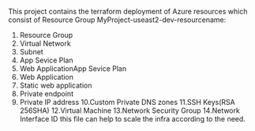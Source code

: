 This project contains the terraform deployment of Azure resources which consist of Resource Group MyProject-useast2-dev-resourcename:
1. Resource Group
2. Virtual Network
3. Subnet
4. App Sevice Plan
5. Web ApplicationApp Sevice Plan
6. Web Application
7. Static web application
8. Private endpoint
9. Private IP address
10.Custom Private DNS zones
11.SSH Keys(RSA 256SHA)
12.Virtual Machine
13.Network Security Group
14.Network Interface ID
this file can help to scale the infra according to the need.